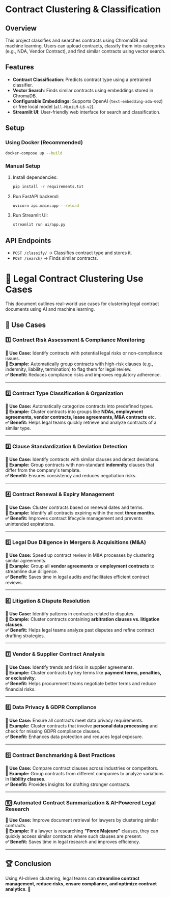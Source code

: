 # Contract Clustering & Classification

## Overview
This project classifies and searches contracts using ChromaDB and machine learning. Users can upload contracts, classify them into categories (e.g., NDA, Vendor Contract), and find similar contracts using vector search.

## Features
- **Contract Classification**: Predicts contract type using a pretrained classifier.
- **Vector Search**: Finds similar contracts using embeddings stored in ChromaDB.
- **Configurable Embeddings**: Supports OpenAI (`text-embedding-ada-002`) or free local model (`all-MiniLM-L6-v2`).
- **Streamlit UI**: User-friendly web interface for search and classification.

## Setup
### Using Docker (Recommended)
```sh
docker-compose up --build
```

### Manual Setup
1. Install dependencies:
   ```sh
   pip install -r requirements.txt
   ```
2. Run FastAPI backend:
   ```sh
   uvicorn api.main:app --reload
   ```
3. Run Streamlit UI:
   ```sh
   streamlit run ui/app.py
   ```

## API Endpoints
- `POST /classify/` → Classifies contract type and stores it.
- `POST /search/` → Finds similar contracts.


# 📜 Legal Contract Clustering Use Cases

This document outlines real-world use cases for clustering legal contract documents using AI and machine learning.

## 🚀 Use Cases

### 1️⃣ Contract Risk Assessment & Compliance Monitoring
**🔹 Use Case:** Identify contracts with potential legal risks or non-compliance issues.  
**📌 Example:** Automatically group contracts with high-risk clauses (e.g., indemnity, liability, termination) to flag them for legal review.  
**✅ Benefit:** Reduces compliance risks and improves regulatory adherence.

---

### 2️⃣ Contract Type Classification & Organization
**🔹 Use Case:** Automatically categorize contracts into predefined types.  
**📌 Example:** Cluster contracts into groups like **NDAs, employment agreements, vendor contracts, lease agreements, M&A contracts** etc.  
**✅ Benefit:** Helps legal teams quickly retrieve and analyze contracts of a similar type.

---

### 3️⃣ Clause Standardization & Deviation Detection
**🔹 Use Case:** Identify contracts with similar clauses and detect deviations.  
**📌 Example:** Group contracts with non-standard **indemnity** clauses that differ from the company's template.  
**✅ Benefit:** Ensures consistency and reduces negotiation risks.

---

### 4️⃣ Contract Renewal & Expiry Management
**🔹 Use Case:** Cluster contracts based on renewal dates and terms.  
**📌 Example:** Identify all contracts expiring within the next **three months**.  
**✅ Benefit:** Improves contract lifecycle management and prevents unintended expirations.

---

### 5️⃣ Legal Due Diligence in Mergers & Acquisitions (M&A)
**🔹 Use Case:** Speed up contract review in M&A processes by clustering similar agreements.  
**📌 Example:** Group all **vendor agreements** or **employment contracts** to streamline due diligence.  
**✅ Benefit:** Saves time in legal audits and facilitates efficient contract reviews.

---

### 6️⃣ Litigation & Dispute Resolution
**🔹 Use Case:** Identify patterns in contracts related to disputes.  
**📌 Example:** Cluster contracts containing **arbitration clauses vs. litigation clauses**.  
**✅ Benefit:** Helps legal teams analyze past disputes and refine contract drafting strategies.

---

### 7️⃣ Vendor & Supplier Contract Analysis
**🔹 Use Case:** Identify trends and risks in supplier agreements.  
**📌 Example:** Cluster contracts by key terms like **payment terms, penalties, or exclusivity**.  
**✅ Benefit:** Helps procurement teams negotiate better terms and reduce financial risks.

---

### 8️⃣ Data Privacy & GDPR Compliance
**🔹 Use Case:** Ensure all contracts meet data privacy requirements.  
**📌 Example:** Cluster contracts that involve **personal data processing** and check for missing GDPR compliance clauses.  
**✅ Benefit:** Enhances data protection and reduces legal exposure.

---

### 9️⃣ Contract Benchmarking & Best Practices
**🔹 Use Case:** Compare contract clauses across industries or competitors.  
**📌 Example:** Group contracts from different companies to analyze variations in **liability clauses**.  
**✅ Benefit:** Provides insights for drafting stronger contracts.

---

### 🔟 Automated Contract Summarization & AI-Powered Legal Research
**🔹 Use Case:** Improve document retrieval for lawyers by clustering similar contracts.  
**📌 Example:** If a lawyer is researching **"Force Majeure"** clauses, they can quickly access similar contracts where such clauses are present.  
**✅ Benefit:** Saves time in legal research and improves efficiency.

---

## 🏆 Conclusion
Using AI-driven clustering, legal teams can **streamline contract management, reduce risks, ensure compliance, and optimize contract analytics**. 🚀
